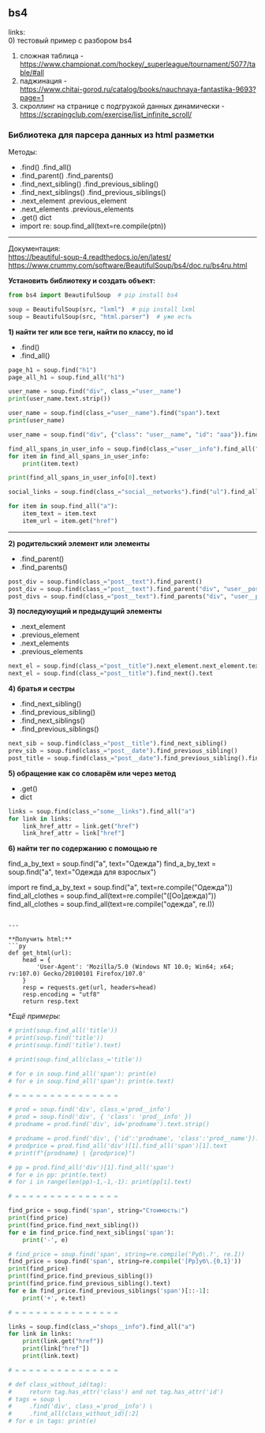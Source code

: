 ## bs4

links:  
0) тестовый пример с разбором bs4  
1) сложная таблица -  
https://www.championat.com/hockey/_superleague/tournament/5077/table/#all  
2) паджинация -  
https://www.chitai-gorod.ru/catalog/books/nauchnaya-fantastika-9693?page=1  
3) скроллинг на странице с подгрузкой данных динамически -  
https://scrapingclub.com/exercise/list_infinite_scroll/  

### Библиотека для парсера данных из html разметки  

Методы:  
- .find() .find_all()  
- .find_parent() .find_parents()  
- .find_next_sibling() .find_previous_sibling()  
- .find_next_siblings() .find_previous_siblings()  
- .next_element .previous_element  
- .next_elements .previous_elements  
- .get() dict  
- import re: soup.find_all(text=re.compile(ptn))  

---  

Документация:  
https://beautiful-soup-4.readthedocs.io/en/latest/  
https://www.crummy.com/software/BeautifulSoup/bs4/doc.ru/bs4ru.html  

**Установить библиотеку и создать объект:**  

```py
from bs4 import BeautifulSoup  # pip install bs4

soup = BeautifulSoup(src, "lxml")  # pip install lxml
soup = BeautifulSoup(src, "html.parser")  # уже есть
```

**1) найти тег или все теги, найти по классу, по id**  
- .find()  
- .find_all()  

```py
page_h1 = soup.find("h1")
page_all_h1 = soup.find_all("h1")

user_name = soup.find("div", class_="user__name")
print(user_name.text.strip())

user_name = soup.find(class_="user__name").find("span").text
print(user_name)

user_name = soup.find("div", {"class": "user__name", "id": "aaa"}).find("span").text

find_all_spans_in_user_info = soup.find(class_="user__info").find_all("span")
for item in find_all_spans_in_user_info:
    print(item.text)

print(find_all_spans_in_user_info[0].text)

social_links = soup.find(class_="social__networks").find("ul").find_all("a")

for item in soup.find_all("a"):
    item_text = item.text
    item_url = item.get("href")
```

---  

**2) родительский элемент или элементы**  
- .find_parent()  
- .find_parents()  

```py
post_div = soup.find(class_="post__text").find_parent()
post_div = soup.find(class_="post__text").find_parent("div", "user__post")
post_divs = soup.find(class_="post__text").find_parents("div", "user__post")
```

**3) последуюущий и предыдущий элементы**  

- .next_element  
- .previous_element  
- .next_elements  
- .previous_elements  

```py
next_el = soup.find(class_="post__title").next_element.next_element.text
next_el = soup.find(class_="post__title").find_next().text
```

**4) братья и сестры**  

- .find_next_sibling()  
- .find_previous_sibling()  
- .find_next_siblings()  
- .find_previous_siblings()  

```py
next_sib = soup.find(class_="post__title").find_next_sibling()
prev_sib = soup.find(class_="post__date").find_previous_sibling()
post_title = soup.find(class_="post__date").find_previous_sibling().find_next().text
```

**5) обращение как со словарём или через метод**  

- .get()  
- dict  

```py
links = soup.find(class_="some__links").find_all("a")
for link in links:
    link_href_attr = link.get("href")
    link_href_attr = link["href"]
```

**6) найти тег по содержанию с помощью re**  

find_a_by_text = soup.find("a", text="Одежда")
find_a_by_text = soup.find("a", text="Одежда для взрослых")

import re
find_a_by_text = soup.find("a", text=re.compile("Одежда"))
find_all_clothes = soup.find_all(text=re.compile("([Оо]дежда)"))
find_all_clothes = soup.find_all(text=re.compile("одежда", re.I))
```

---  

**Получить html:**  
```py
def get_html(url):
    head = {
        'User-Agent': 'Mozilla/5.0 (Windows NT 10.0; Win64; x64; rv:107.0) Gecko/20100101 Firefox/107.0'
    }
    resp = requests.get(url, headers=head)
    resp.encoding = "utf8"
    return resp.text
```

**Ещё примеры:*  

```py
# print(soup.find_all('title'))
# print(soup.find('title'))
# print(soup.find('title').text)

# print(soup.find_all(class_='title'))

# for e in soup.find_all('span'): print(e)
# for e in soup.find_all('span'): print(e.text)

# = = = = = = = = = = = = = = = 

# prod = soup.find('div', class_='prod__info')
# prod = soup.find('div', { 'class': 'prod__info' })
# prodname = prod.find('div', id='prodname').text.strip()

# prodname = prod.find('div', {'id':'prodname', 'class':'prod__name'}).text.strip()
# prodprice = prod.find_all('div')[1].find_all('span')[1].text
# print(f"{prodname} | {prodprice}")

# pp = prod.find_all('div')[1].find_all('span')
# for e in pp: print(e.text)
# for i in range(len(pp)-1,-1,-1): print(pp[i].text)

# = = = = = = = = = = = = = = = 

find_price = soup.find('span', string="Стоимость:")
print(find_price)
print(find_price.find_next_sibling())
for e in find_price.find_next_siblings('span'):
    print('-', e)

# find_price = soup.find('span', string=re.compile('Руб\.?', re.I))
find_price = soup.find('span', string=re.compile('[Рр]уб\.{0,1}'))
print(find_price)
print(find_price.find_previous_sibling())
print(find_price.find_previous_sibling().text)
for e in find_price.find_previous_siblings('span')[::-1]:
    print('+', e.text)

# = = = = = = = = = = = = = = = 

links = soup.find(class_="shops__info").find_all("a")
for link in links:
    print(link.get("href"))
    print(link["href"])
    print(link.text)

# = = = = = = = = = = = = = = = 

# def class_without_id(tag):
#     return tag.has_attr('class') and not tag.has_attr('id')
# tags = soup \
#     .find('div', class_='prod__info') \
#     .find_all(class_without_id)[:2]
# for e in tags: print(e)

```
